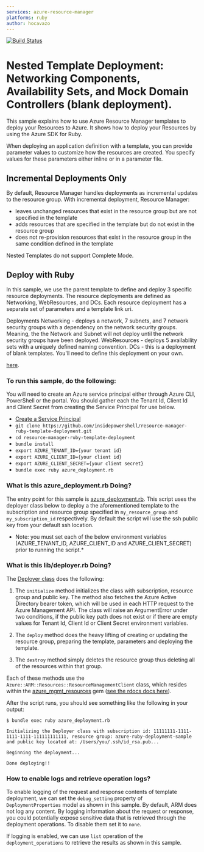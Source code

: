 ```yaml
---
services: azure-resource-manager
platforms: ruby
author: hocavazo
---
```


[![Build Status](https://travis-ci.org/Azure-Samples/resource-manager-ruby-template-deployment.svg?branch=master)](https://travis-ci.org/Azure-Samples/resource-manager-ruby-template-deployment)

# Nested Template Deployment: Networking Components, Availability Sets, and Mock Domain Controllers (blank deployment).

This sample explains how to use Azure Resource Manager templates to deploy your Resources to Azure. It shows how to
deploy your Resources by using the Azure SDK for Ruby.

When deploying an application definition with a template, you can provide parameter values to customize how the
resources are created. You specify values for these parameters either inline or in a parameter file.

## Incremental Deployments Only 

By default, Resource Manager handles deployments as incremental updates to the resource group. With incremental
deployment, Resource Manager:

- leaves unchanged resources that exist in the resource group but are not specified in the template
- adds resources that are specified in the template but do not exist in the resource group
- does not re-provision resources that exist in the resource group in the same condition defined in the template

Nested Templates do not support Complete Mode.

## Deploy with Ruby

In this sample, we use the parent template to define and deploy 3 specific resource deployments. The resource deployments are 
defined as Networking, WebResources, and DCs. Each resource deployment has a separate set of parameters and a template link uri.

Deployments
Networking - deploys a network, 7 subnets, and 7 network security groups with a dependency on the network security groups. Meaning, the
 the Network and Subnet will not deploy until the network security groups have been deployed.
WebResources - deploys 5 availability sets with a uniquely defined naming convention.
DCs - this is a deployment of blank templates. You'll need to define this deployment on your own.

[here][Template].

### To run this sample, do the following:

You will need to create an Azure service principal either through Azure CLI, PowerShell or the portal. You should gather
each the Tenant Id, Client Id and Client Secret from creating the Service Principal for use below.

- [Create a Service Principal][ServicePrincipalCreation]
- `git clone https://github.com/insidepowershell/resource-manager-ruby-template-deployment.git`
- `cd resource-manager-ruby-template-deployment`
- `bundle install`
- `export AZURE_TENANT_ID={your tenant id}`
- `export AZURE_CLIENT_ID={your client id}`
- `export AZURE_CLIENT_SECRET={your client secret}`
- `bundle exec ruby azure_deployment.rb`

### What is this azure_deployment.rb Doing?

The entry point for this sample is [azure_deployment.rb][azure_deployment.rb]. This script uses the deployer class
below to deploy a the aforementioned template to the subscription and resource group specified in `my_resource_group`
and `my_subscription_id` respectively. By default the script will use the ssh public key from your default ssh
location.

* Note: you must set each of the below environment variables (AZURE_TENANT_ID, AZURE_CLIENT_ID and AZURE_CLIENT_SECRET) prior to running the script.*

### What is this lib/deployer.rb Doing?

The [Deployer class][Deployer class] does the following:

1. The `initialize` method initializes the class with subscription, resource group and public key. The method also fetches
the Azure Active Directory bearer token, which will be used in each HTTP request to the Azure Management API. The class
will raise an ArgumentError under two conditions, if the public key path does not exist or if there are empty
values for Tenant Id, Client Id or Client Secret environment variables.

2. The `deploy` method does the heavy lifting of creating or updating the resource group, preparing the template,
parameters and deploying the template.

3. The `destroy` method simply deletes the resource group thus deleting all of the resources within that group.

Each of these methods use the `Azure::ARM::Resources::ResourceManagementClient` class, which resides within the
[azure_mgmt_resources][azure_mgmt_resources] gem ([see the rdocs docs here][rdocs_mgmt_resources]).

After the script runs, you should see something like the following in your output:

```
$ bundle exec ruby azure_deployment.rb

Initializing the Deployer class with subscription id: 11111111-1111-1111-1111-111111111111, resource group: azure-ruby-deployment-sample
and public key located at: /Users/you/.ssh/id_rsa.pub...

Beginning the deployment...

Done deploying!!

```



### How to enable logs and retrieve operation logs? 

To enable logging of the request and response contents of template deployment, we can set the `debug_setting` property of `DeploymentProperties` model as shown in this sample.
By default, ARM does not log any content. By logging information about the request or response, you could potentially expose sensitive data that is retrieved 
through the deployment operations. To disable them set it to `none`.

If logging is enabled, we can use `list` operation of the `deployment_operations` to retrieve the results as shown in this sample.

[Template]: https://github.com/azure-samples/resource-manager-ruby-template-deployment/blob/master/templates/template.json
[ServicePrincipalCreation]: https://azure.microsoft.com/en-us/documentation/articles/resource-group-authenticate-service-principal/#authenticate-with-password---azure-cli
[azure_deployment.rb]: https://github.com/azure-samples/resource-manager-ruby-template-deployment/blob/master/azure_deployment.rb
[Deployer class]: https://github.com/azure-samples/resource-manager-ruby-template-deployment/blob/master/lib/deployer.rb
[azure_mgmt_resources]: https://rubygems.org/gems/azure_mgmt_resources
[rdocs_mgmt_resources]: http://www.rubydoc.info/gems/azure_mgmt_resources/0.2.1
